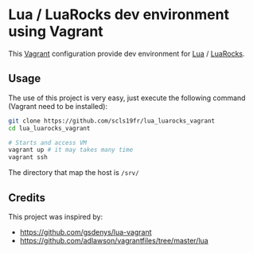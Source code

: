 # Lua / LuaRocks dev environment using Vagrant

This [Vagrant](https://www.vagrantup.com/) configuration provide dev environment for [Lua](https://www.lua.org/) / [LuaRocks](https://luarocks.org/).

## Usage

The use of this project is very easy, just execute the following command (Vagrant need to be installed):

```bash
git clone https://github.com/scls19fr/lua_luarocks_vagrant
cd lua_luarocks_vagrant

# Starts and access VM
vagrant up # it may takes many time
vagrant ssh
```

The directory that map the host is `/srv/`

## Credits

This project was inspired by:
- https://github.com/gsdenys/lua-vagrant
- https://github.com/adlawson/vagrantfiles/tree/master/lua
